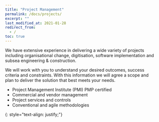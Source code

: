 ```yaml
---
title: "Project Management"
permalink: /docs/projects/
excerpt: ""
last_modified_at: 2021-01-28
redirect_from:
  - /
toc: true
---
```


We have extensive experience in delivering a wide variety of projects including organisational change, digitisation, software implementation and subsea engineering & construction.

We will work with you to understand your desired outcomes, success criteria and constraints. With this information we will agree a scope and plan to deliver the solution that best meets your needs.

- Project Management Institute (PMI) PMP certified
- Commercial and vendor management
- Project services and controls
- Conventional and agile methodologies

{: style="text-align: justify;"}
